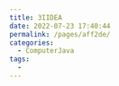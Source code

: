 ```yaml
---
title: 3IIDEA
date: 2022-07-23 17:40:44
permalink: /pages/aff2de/
categories:
  - ComputerJava
tags:
  - 
---
```

